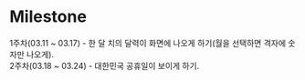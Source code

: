 # Milestone

1주차(03.11 ~ 03.17) - 한 달 치의 달력이 화면에 나오게 하기(월을 선택하면 격자에 숫자만 나오게).  
2주차(03.18 ~ 03.24) - 대한민국 공휴일이 보이게 하기.

